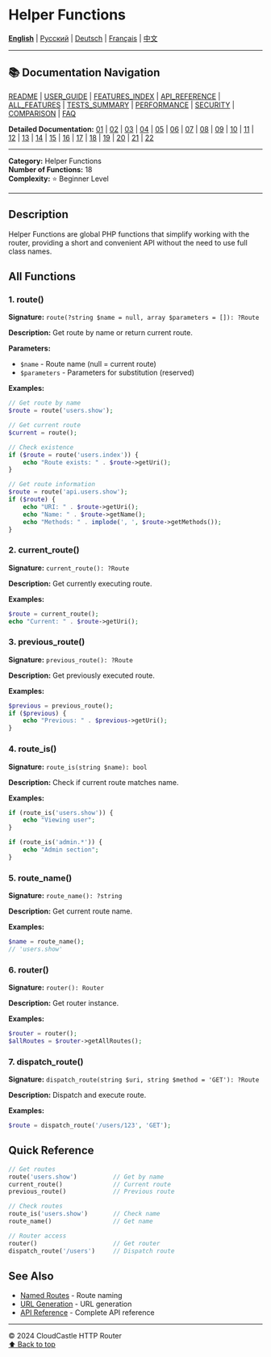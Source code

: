# Helper Functions

[**English**](09_HELPER_FUNCTIONS.md) | [Русский](../../ru/features/09_HELPER_FUNCTIONS.md) | [Deutsch](../../de/features/09_HELPER_FUNCTIONS.md) | [Français](../../fr/features/09_HELPER_FUNCTIONS.md) | [中文](../../zh/features/09_HELPER_FUNCTIONS.md)

---

## 📚 Documentation Navigation

[README](../../README.md) | [USER_GUIDE](../USER_GUIDE.md) | [FEATURES_INDEX](../FEATURES_INDEX.md) | [API_REFERENCE](../API_REFERENCE.md) | [ALL_FEATURES](../ALL_FEATURES.md) | [TESTS_SUMMARY](../TESTS_SUMMARY.md) | [PERFORMANCE](../PERFORMANCE_ANALYSIS.md) | [SECURITY](../SECURITY_REPORT.md) | [COMPARISON](../COMPARISON.md) | [FAQ](../FAQ.md)

**Detailed Documentation:** [01](01_BASIC_ROUTING.md) | [02](02_ROUTE_PARAMETERS.md) | [03](03_ROUTE_GROUPS.md) | [04](04_RATE_LIMITING.md) | [05](05_IP_FILTERING.md) | [06](06_MIDDLEWARE.md) | [07](07_NAMED_ROUTES.md) | [08](08_TAGS.md) | [09](09_HELPER_FUNCTIONS.md) | [10](10_ROUTE_SHORTCUTS.md) | [11](11_ROUTE_MACROS.md) | [12](12_URL_GENERATION.md) | [13](13_EXPRESSION_LANGUAGE.md) | [14](14_CACHING.md) | [15](15_PLUGINS.md) | [16](16_LOADERS.md) | [17](17_PSR_SUPPORT.md) | [18](18_ACTION_RESOLVER.md) | [19](19_STATISTICS.md) | [20](20_SECURITY.md) | [21](21_EXCEPTIONS.md) | [22](22_CLI_TOOLS.md)

---

**Category:** Helper Functions  
**Number of Functions:** 18  
**Complexity:** ⭐ Beginner Level

---

## Description

Helper Functions are global PHP functions that simplify working with the router, providing a short and convenient API without the need to use full class names.

## All Functions

### 1. route()

**Signature:** `route(?string $name = null, array $parameters = []): ?Route`

**Description:** Get route by name or return current route.

**Parameters:**
- `$name` - Route name (null = current route)
- `$parameters` - Parameters for substitution (reserved)

**Examples:**

```php
// Get route by name
$route = route('users.show');

// Get current route
$current = route();

// Check existence
if ($route = route('users.index')) {
    echo "Route exists: " . $route->getUri();
}

// Get route information
$route = route('api.users.show');
if ($route) {
    echo "URI: " . $route->getUri();
    echo "Name: " . $route->getName();
    echo "Methods: " . implode(', ', $route->getMethods());
}
```

### 2. current_route()

**Signature:** `current_route(): ?Route`

**Description:** Get currently executing route.

**Examples:**

```php
$route = current_route();
echo "Current: " . $route->getUri();
```

### 3. previous_route()

**Signature:** `previous_route(): ?Route`

**Description:** Get previously executed route.

**Examples:**

```php
$previous = previous_route();
if ($previous) {
    echo "Previous: " . $previous->getUri();
}
```

### 4. route_is()

**Signature:** `route_is(string $name): bool`

**Description:** Check if current route matches name.

**Examples:**

```php
if (route_is('users.show')) {
    echo "Viewing user";
}

if (route_is('admin.*')) {
    echo "Admin section";
}
```

### 5. route_name()

**Signature:** `route_name(): ?string`

**Description:** Get current route name.

**Examples:**

```php
$name = route_name();
// 'users.show'
```

### 6. router()

**Signature:** `router(): Router`

**Description:** Get router instance.

**Examples:**

```php
$router = router();
$allRoutes = $router->getAllRoutes();
```

### 7. dispatch_route()

**Signature:** `dispatch_route(string $uri, string $method = 'GET'): ?Route`

**Description:** Dispatch and execute route.

**Examples:**

```php
$route = dispatch_route('/users/123', 'GET');
```

## Quick Reference

```php
// Get routes
route('users.show')          // Get by name
current_route()              // Current route
previous_route()             // Previous route

// Check routes
route_is('users.show')       // Check name
route_name()                 // Get name

// Router access
router()                     // Get router
dispatch_route('/users')     // Dispatch route
```

## See Also

- [Named Routes](07_NAMED_ROUTES.md) - Route naming
- [URL Generation](12_URL_GENERATION.md) - URL generation
- [API Reference](../API_REFERENCE.md) - Complete API reference

---

© 2024 CloudCastle HTTP Router  
[⬆ Back to top](#helper-functions)